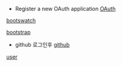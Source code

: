 
* Register a new OAuth application
[OAuth](https://github.com/settings/applications/new)

[bootswatch](https://bootswatch.com/)

[bootstrap](https://getbootstrap.com/docs/4.4/getting-started/introduction/)

* github 로그인후
[github](https://github.com/settings/apps/new)

[user](https://api.github.com/users/daehoanshin)